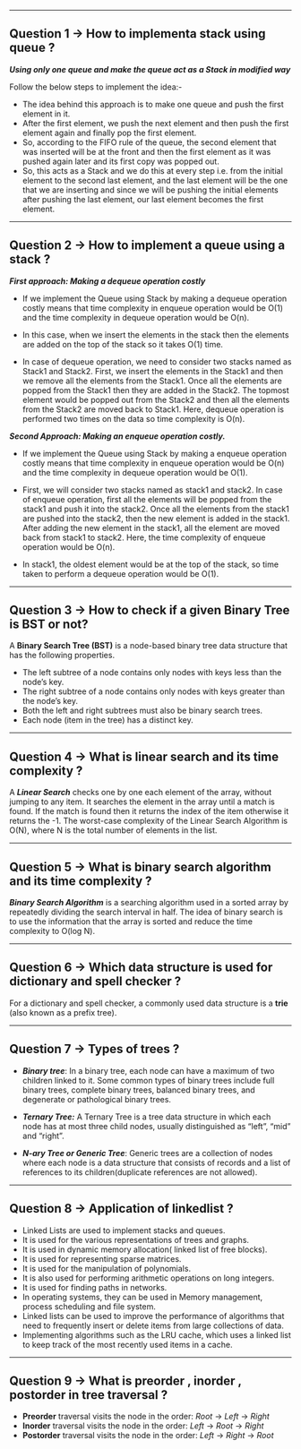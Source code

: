 <hr>

## Question 1 -> How to implementa stack using queue ? 

***Using only one queue and make the queue act as a Stack in modified way***

Follow the below steps to implement the idea:- 

* The idea behind this approach is to make one queue and push the first element in it. 
* After the first element, we push the next element and then push the first element again and finally pop the first element. 
* So, according to the FIFO rule of the queue, the second element that was inserted will be at the front and then the first element as it was pushed again later and its first copy was popped out. 
* So, this acts as a Stack and we do this at every step i.e. from the initial element to the second last element, and the last element will be the one that we are inserting and since we will be pushing the initial elements after pushing the last element, our last element becomes the first element.


<hr>

## Question 2 -> How to implement a queue using a stack ?  

***First approach: Making a dequeue operation costly***

- If we implement the Queue using Stack by making a dequeue operation costly means that time complexity in enqueue operation would be O(1) and the time complexity in dequeue operation would be O(n).

- In this case, when we insert the elements in the stack then the elements are added on the top of the stack so it takes O(1) time.

- In case of dequeue operation, we need to consider two stacks named as Stack1 and Stack2. First, we insert the elements in the Stack1 and then we remove all the elements from the Stack1. Once all the elements are popped from the Stack1 then they are added in the Stack2. The topmost element would be popped out from the Stack2 and then all the elements from the Stack2 are moved back to Stack1. Here, dequeue operation is performed two times on the data so time complexity is O(n).

***Second Approach: Making an enqueue operation costly.***

- If we implement the Queue using Stack by making a enqueue operation costly means that time complexity in enqueue operation would be O(n) and the time complexity in dequeue operation would be O(1).

- First, we will consider two stacks named as stack1 and stack2. In case of enqueue operation, first all the elements will be popped from the stack1 and push it into the stack2. Once all the elements from the stack1 are pushed into the stack2, then the new element is added in the stack1. After adding the new element in the stack1, all the element are moved back from stack1 to stack2. Here, the time complexity of enqueue operation would be O(n).

- In stack1, the oldest element would be at the top of the stack, so time taken to perform a dequeue operation would be O(1).


<hr>

## Question 3 -> How to check if a given Binary Tree is BST or not? 

A **Binary Search Tree (BST)** is a node-based binary tree data structure that has the following properties. 

* The left subtree of a node contains only nodes with keys less than the node’s key.
* The right subtree of a node contains only nodes with keys greater than the node’s key.
* Both the left and right subtrees must also be binary search trees.
* Each node (item in the tree) has a distinct key.


<hr>

## Question 4 -> What is linear search and its time complexity ? 

A ***Linear Search*** checks one by one each element of the array, without jumping to any item. It searches the element in the array until a match is found. If the match is found then it returns the index of the item otherwise it returns the -1. The worst-case complexity of the Linear Search Algorithm is O(N), where N is the total number of elements in the list. 


<hr>

## Question 5 -> What is binary search algorithm and its time complexity ? 

***Binary Search Algorithm*** is a searching algorithm used in a sorted array by repeatedly dividing the search interval in half. The idea of binary search is to use the information that the array is sorted and reduce the time complexity to O(log N). 


<hr>

## Question 6 -> Which data structure is used for dictionary and spell checker ?

For a dictionary and spell checker, a commonly used data structure is a **trie** (also known as a prefix tree). 


<hr>

## Question 7 -> Types of trees ? 

* ***Binary tree***: In a binary tree, each node can have a maximum of two children linked to it. Some common types of binary trees include full binary trees, complete binary trees, balanced binary trees, and degenerate or pathological binary trees.

* ***Ternary Tree:*** A Ternary Tree is a tree data structure in which each node has at most three child nodes, usually distinguished as “left”, “mid” and “right”.
  
* ***N-ary Tree or Generic Tree***: Generic trees are a collection of nodes where each node is a data structure that consists of records and a list of references to its children(duplicate references are not allowed).
  

<hr>

## Question 8 -> Application of linkedlist ? 

* Linked Lists are used to implement stacks and queues.
* It is used for the various representations of trees and graphs.
* It is used in dynamic memory allocation( linked list of free blocks).
* It is used for representing sparse matrices.
* It is used for the manipulation of polynomials.
* It is also used for performing arithmetic operations on long integers.
* It is used for finding paths in networks.
* In operating systems, they can be used in Memory management, process scheduling and file system.
* Linked lists can be used to improve the performance of algorithms that need to frequently insert or delete items from large collections of data.
* Implementing algorithms such as the LRU cache, which uses a linked list to keep track of the most recently used items in a cache.
  

<hr>

## Question 9 -> What is preorder , inorder , postorder in tree traversal ? 

* **Preorder** traversal visits the node in the order: *Root* -> *Left* -> *Right*
* **Inorder** traversal visits the node in the order: *Left* -> *Root* -> *Right*
* **Postorder** traversal visits the node in the order: *Left* -> *Right* -> *Root*
